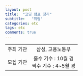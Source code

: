 ```yaml
---
layout: post
title:  "코딩 캠프 정리"
subtitle:   "취업"
categories: etc
tags: etc
comments: true
---
```




|  |  | 
|:--------:|:--------:|
| 주최 기관 | 삼성, 고용노동부 |
| 모집 기관 | 홀수 기수 : 10월 경<br>  짝수 기수 : 4~5월 경|

